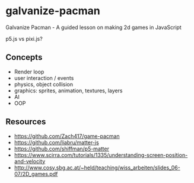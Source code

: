 # galvanize-pacman
Galvanize Pacman - A guided lesson on making 2d games in JavaScript

p5.js vs pixi.js?

## Concepts
  - Render loop
  - user interaction / events
  - physics, object collision
  - graphics: sprites, animation, textures, layers
  - AI
  - OOP

## Resources
  - https://github.com/Zach417/game-pacman
  - https://github.com/liabru/matter-js
  - https://github.com/shiffman/p5-matter
  - https://www.scirra.com/tutorials/1335/understanding-screen-position-and-velocity
  - http://www.cosy.sbg.ac.at/~held/teaching/wiss_arbeiten/slides_06-07/2D_games.pdf
